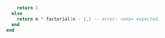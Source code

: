 ```lua ctx.nvim/spec/data/src/diagnostics.lua:22-25
    return 1
  else
    return m * factorial(n - 1,) -- error: <exp> expected.
  end
end
```
